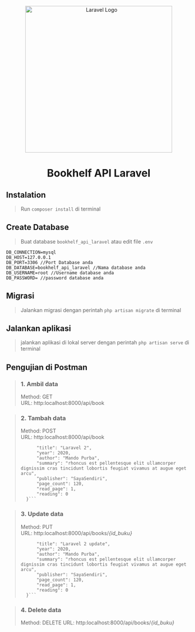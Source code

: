 <p align="center"><a href="https://laravel.com" target="_blank"><img src="https://raw.githubusercontent.com/laravel/art/master/logo-lockup/5%20SVG/2%20CMYK/1%20Full%20Color/laravel-logolockup-cmyk-red.svg" width="400" alt="Laravel Logo"></a></p>

<h1 align="center">
Bookhelf API Laravel
</h1>

## Instalation
> Run `composer install` di terminal

## Create Database
> Buat database `bookhelf_api_laravel` atau edit file `.env`
```
DB_CONNECTION=mysql
DB_HOST=127.0.0.1
DB_PORT=3306 //Port Database anda
DB_DATABASE=bookhelf_api_laravel //Nama database anda
DB_USERNAME=root //Username database anda
DB_PASSWORD= //password database anda
```
## Migrasi
> Jalankan migrasi dengan perintah `php artisan migrate` di terminal

## Jalankan aplikasi
> jalankan aplikasi di lokal server dengan perintah `php artisan serve` di terminal

## Pengujian di Postman
> ### 1. Ambil data
> Method: GET <br>
> URL: http:localhost:8000/api/book

> ### 2. Tambah data
> Method: POST <br>
> URL: http:localhost:8000/api/book
> ```{
>       "title": "Laravel 2",
>       "year": 2020,
>       "author": "Mando Purba",
>       "summary": "rhoncus est pellentesque elit ullamcorper dignissim cras tincidunt lobortis feugiat vivamus at augue eget arcu",
>       "publisher": "SayaSendiri",
>       "page_count": 120,
>       "read_page": 1,
>       "reading": 0
>   }```
    
> ### 3. Update data
> Method: PUT<br>
> URL: http:localhost:8000/api/books/<i>{id_buku}</i>
> ```{
>       "title": "Laravel 2 update",
>       "year": 2020,
>       "author": "Mando Purba",
>       "summary": "rhoncus est pellentesque elit ullamcorper dignissim cras tincidunt lobortis feugiat vivamus at augue eget arcu",
>       "publisher": "SayaSendiri",
>       "page_count": 120,
>       "read_page": 1,
>       "reading": 0
>   }```

> ### 4. Delete data
> Method: DELETE
> URL: http:localhost:8000/api/books/<i>{id_buku}</i>
